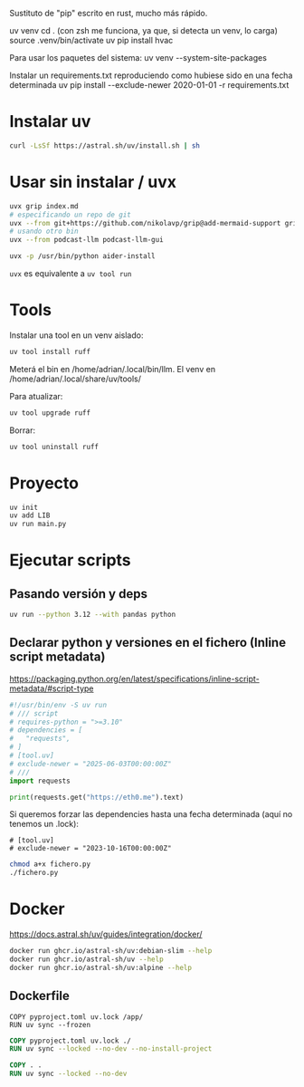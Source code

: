 Sustituto de "pip" escrito en rust, mucho más rápido.

uv venv
cd . (con zsh me funciona, ya que, si detecta un venv, lo carga)
source .venv/bin/activate
uv pip install hvac

Para usar los paquetes del sistema:
uv venv --system-site-packages

Instalar un requirements.txt reproduciendo como hubiese sido en una fecha determinada
uv pip install --exclude-newer 2020-01-01 -r requirements.txt

# Instalar uv

```bash
curl -LsSf https://astral.sh/uv/install.sh | sh
```

# Usar sin instalar / uvx

```bash
uvx grip index.md
# especificando un repo de git
uvx --from git+https://github.com/nikolavp/grip@add-mermaid-support grip index.md
# usando otro bin
uvx --from podcast-llm podcast-llm-gui
```

```bash
uvx -p /usr/bin/python aider-install
```

`uvx` es equivalente a `uv tool run`

# Tools

Instalar una tool en un venv aislado:

```bash
uv tool install ruff
```

Meterá el bin en /home/adrian/.local/bin/llm.
El venv en /home/adrian/.local/share/uv/tools/

Para atualizar:

```bash
uv tool upgrade ruff
```

Borrar:

```bash
uv tool uninstall ruff
```

# Proyecto

```bash
uv init
uv add LIB
uv run main.py
```

# Ejecutar scripts

## Pasando versión y deps

```bash
uv run --python 3.12 --with pandas python
```

## Declarar python y versiones en el fichero (Inline script metadata)

<https://packaging.python.org/en/latest/specifications/inline-script-metadata/#script-type>

```python
#!/usr/bin/env -S uv run
# /// script
# requires-python = ">=3.10"
# dependencies = [
#   "requests",
# ]
# [tool.uv]
# exclude-newer = "2025-06-03T00:00:00Z"
# ///
import requests

print(requests.get("https://eth0.me").text)
```

Si queremos forzar las dependencies hasta una fecha determinada (aquí no tenemos un .lock):

```
# [tool.uv]
# exclude-newer = "2023-10-16T00:00:00Z"
```

```bash
chmod a+x fichero.py
./fichero.py
```

# Docker

<https://docs.astral.sh/uv/guides/integration/docker/>

```bash
docker run ghcr.io/astral-sh/uv:debian-slim --help
docker run ghcr.io/astral-sh/uv --help
docker run ghcr.io/astral-sh/uv:alpine --help
```

## Dockerfile

```
COPY pyproject.toml uv.lock /app/
RUN uv sync --frozen
```

```Dockerfile
COPY pyproject.toml uv.lock ./
RUN uv sync --locked --no-dev --no-install-project

COPY . .
RUN uv sync --locked --no-dev
```
